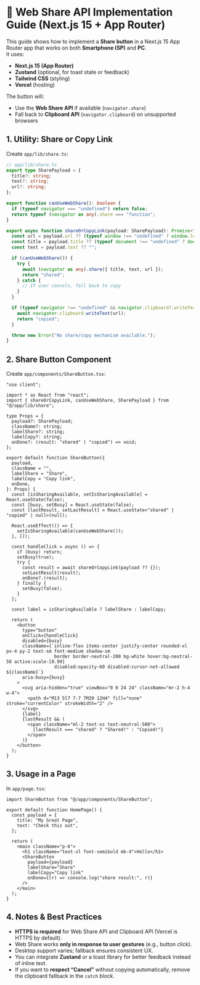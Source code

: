 # 📱 Web Share API Implementation Guide (Next.js 15 + App Router)

This guide shows how to implement a **Share button** in a Next.js 15 App Router app that works on both **Smartphone (SP)** and **PC**.  
It uses:

- **Next.js 15 (App Router)**
- **Zustand** (optional, for toast state or feedback)
- **Tailwind CSS** (styling)
- **Vercel** (hosting)

The button will:
- Use the **Web Share API** if available (`navigator.share`)  
- Fall back to **Clipboard API** (`navigator.clipboard`) on unsupported browsers


## 1. Utility: Share or Copy Link

Create `app/lib/share.ts`:

```ts
// app/lib/share.ts
export type SharePayload = {
  title?: string;
  text?: string;
  url?: string;
};

export function canUseWebShare(): boolean {
  if (typeof navigator === "undefined") return false;
  return typeof (navigator as any).share === "function";
}

export async function shareOrCopyLink(payload: SharePayload): Promise<"shared" | "copied"> {
  const url = payload.url ?? (typeof window !== "undefined" ? window.location.href : "");
  const title = payload.title ?? (typeof document !== "undefined" ? document.title : "");
  const text = payload.text ?? "";

  if (canUseWebShare()) {
    try {
      await (navigator as any).share({ title, text, url });
      return "shared";
    } catch {
      // If user cancels, fall back to copy
    }
  }

  if (typeof navigator !== "undefined" && navigator.clipboard?.writeText) {
    await navigator.clipboard.writeText(url);
    return "copied";
  }

  throw new Error("No share/copy mechanism available.");
}
````


## 2. Share Button Component

Create `app/components/ShareButton.tsx`:

```tsx
"use client";

import * as React from "react";
import { shareOrCopyLink, canUseWebShare, SharePayload } from "@/app/lib/share";

type Props = {
  payload?: SharePayload;
  className?: string;
  labelShare?: string;
  labelCopy?: string;
  onDone?: (result: "shared" | "copied") => void;
};

export default function ShareButton({
  payload,
  className = "",
  labelShare = "Share",
  labelCopy = "Copy link",
  onDone,
}: Props) {
  const [isSharingAvailable, setIsSharingAvailable] = React.useState(false);
  const [busy, setBusy] = React.useState(false);
  const [lastResult, setLastResult] = React.useState<"shared" | "copied" | null>(null);

  React.useEffect(() => {
    setIsSharingAvailable(canUseWebShare());
  }, []);

  const handleClick = async () => {
    if (busy) return;
    setBusy(true);
    try {
      const result = await shareOrCopyLink(payload ?? {});
      setLastResult(result);
      onDone?.(result);
    } finally {
      setBusy(false);
    }
  };

  const label = isSharingAvailable ? labelShare : labelCopy;

  return (
    <button
      type="button"
      onClick={handleClick}
      disabled={busy}
      className={`inline-flex items-center justify-center rounded-xl px-4 py-2 text-sm font-medium shadow-sm
                  border border-neutral-200 bg-white hover:bg-neutral-50 active:scale-[0.99]
                  disabled:opacity-60 disabled:cursor-not-allowed ${className}`}
      aria-busy={busy}
    >
      <svg aria-hidden="true" viewBox="0 0 24 24" className="mr-2 h-4 w-4">
        <path d="M13 5l7 7-7 7M20 12H4" fill="none" stroke="currentColor" strokeWidth="2" />
      </svg>
      {label}
      {lastResult && (
        <span className="ml-2 text-xs text-neutral-500">
          {lastResult === "shared" ? "Shared!" : "Copied!"}
        </span>
      )}
    </button>
  );
}
```


## 3. Usage in a Page

In `app/page.tsx`:

```tsx
import ShareButton from "@/app/components/ShareButton";

export default function HomePage() {
  const payload = {
    title: "My Great Page",
    text: "Check this out",
  };

  return (
    <main className="p-6">
      <h1 className="text-xl font-semibold mb-4">Hello</h1>
      <ShareButton
        payload={payload}
        labelShare="Share"
        labelCopy="Copy link"
        onDone={(r) => console.log("share result:", r)}
      />
    </main>
  );
}
```


## 4. Notes & Best Practices

* **HTTPS is required** for Web Share API and Clipboard API (Vercel is HTTPS by default).
* Web Share works **only in response to user gestures** (e.g., button click).
* Desktop support varies; fallback ensures consistent UX.
* You can integrate **Zustand** or a toast library for better feedback instead of inline text.
* If you want to **respect “Cancel”** without copying automatically, remove the clipboard fallback in the `catch` block.
